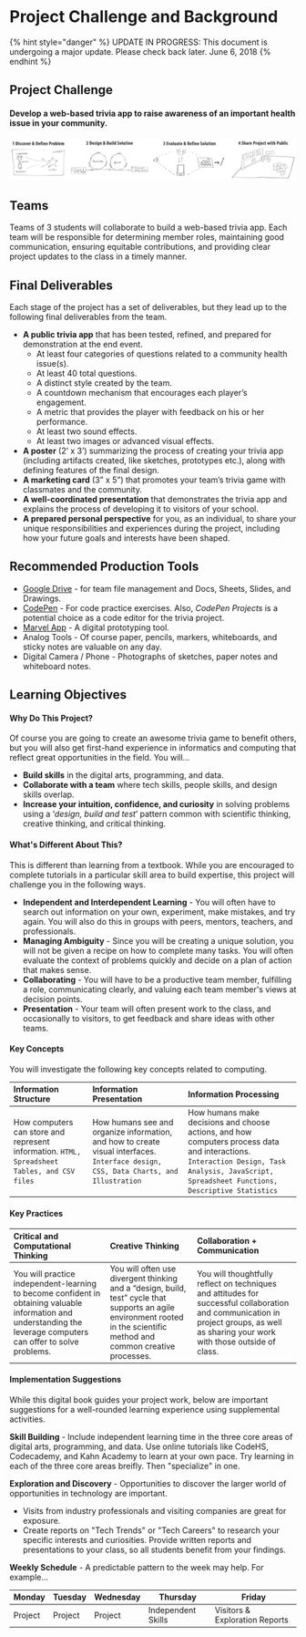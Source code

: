 # Project Challenge and Background

{% hint style="danger" %}
UPDATE IN PROGRESS: This document is undergoing a major update. Please check back later. June 6, 2018
{% endhint %}

## Project Challenge

#### **Develop a web-based trivia app to raise awareness of an important health issue in your community.**

![](.gitbook/assets/trivia-phases-drawing-alpha.png)

## Teams

Teams of 3 students will collaborate to build a web-based trivia app. Each team will be responsible for determining member roles, maintaining good communication, ensuring equitable contributions, and providing clear project updates to the class in a timely manner.

## Final Deliverables

Each stage of the project has a set of deliverables, but they lead up to the following final deliverables from the team.

* **A public trivia app** that has been tested, refined, and prepared for demonstration at the end event.
  * At least four categories of questions related to a community health issue\(s\).
  * At least 40 total questions.
  * A distinct style created by the team.
  * A countdown mechanism that encourages each player’s engagement.
  * A metric that provides the player with feedback on his or her performance.
  * At least two sound effects.
  * At least two images or advanced visual effects.
* **A poster** \(2’ x 3’\) summarizing the process of creating your trivia app \(including artifacts created, like sketches, prototypes etc.\), along with defining features of the final design.
* **A marketing card** \(3” x 5”\) that promotes your team’s trivia game with classmates and the community.
* **A well-coordinated presentation** that demonstrates the trivia app and explains the process of developing it to visitors of your school.
* **A prepared personal perspective** for you, as an individual, to share your unique responsibilities and experiences during the project, including how your future goals and interests have been shaped.

## Recommended Production Tools

* [Google Drive](https://drive.google.com) - for team file management and Docs, Sheets, Slides, and Drawings.
* [CodePen](https://codepen.io) - For code practice exercises. Also, _CodePen Projects_ is a potential choice as a code editor for the trivia project.
* [Marvel App](https://marvelapp.com) - A digital prototyping tool.
* Analog Tools - Of course paper, pencils, markers, whiteboards, and sticky notes are valuable on any day.
* Digital Camera / Phone - Photographs of sketches, paper notes and whiteboard notes.

## Learning Objectives

#### Why Do This Project?

Of course you are going to create an awesome trivia game to benefit others, but you will also get first-hand experience in informatics and computing that reflect great opportunities in the field. You will...

* **Build skills** in the digital arts, programming, and data.
* **Collaborate with a team** where tech skills, people skills, and design skills overlap.
* **Increase your intuition, confidence, and curiosity** in solving problems using a ‘_design, build and test_’ pattern common with scientific thinking, creative thinking, and critical thinking.

#### What's Different About This?

This is different than learning from a textbook. While you are encouraged to complete tutorials in a particular skill area to build expertise, this project will challenge you in the following ways.

* **Independent and Interdependent Learning** - You will often have to search out information on your own, experiment, make mistakes, and try again. You will also do this in groups with peers, mentors, teachers, and professionals.
* **Managing Ambiguity** - Since you will be creating a unique solution, you will not be given a recipe on how to complete many tasks. You will often evaluate the context of problems quickly and decide on a plan of action that makes sense.
* **Collaborating** - You will have to be a productive team member, fulfilling a role, communicating clearly, and valuing each team member's views at decision points.
* **Presentation** - Your team will often present work to the class, and occasionally to visitors, to get feedback and share ideas with other teams.

#### Key Concepts

You will investigate the following key concepts related to computing.

| Information Structure | Information Presentation | Information Processing |
| :--- | :--- | :--- |
| How computers can store and represent information. `HTML, Spreadsheet Tables, and CSV files` | How humans see and organize information, and how to create visual interfaces. `Interface design, CSS, Data Charts, and Illustration` | How humans make decisions and choose actions, and how computers process data and interactions. `Interaction Design, Task Analysis, JavaScript, Spreadsheet Functions, Descriptive Statistics` |

#### Key Practices

| Critical and Computational Thinking | Creative Thinking | Collaboration + Communication |
| :--- | :--- | :--- |
| You will practice independent-learning to become confident in obtaining valuable information and understanding the leverage computers can offer to solve problems. | You will often use divergent thinking and a “design, build, test” cycle that supports an agile environment rooted in the scientific method and common creative processes. | You will thoughtfully reflect on techniques and attitudes for successful collaboration and communication in project groups, as well as sharing your work with those outside of class. |

#### Implementation Suggestions

While this digital book guides your project work, below are important suggestions for a well-rounded learning experience using supplemental activities.

**Skill Building** - Include independent learning time in the three core areas of digital arts, programming, and data. Use online tutorials like CodeHS, Codecademy, and Kahn Academy to learn at your own pace. Try learning in each of the three core areas breifly. Then "specialize" in one.

**Exploration and Discovery** - Opportunities to discover the larger world of opportunities in technology are important.

* Visits from industry professionals and visiting companies are great for exposure.
* Create reports on "Tech Trends" or "Tech Careers" to research your specific interests and curiosities. Provide written reports and presentations to your class, so all students benefit from your findings.

**Weekly Schedule** - A predictable pattern to the week may help. For example...

| Monday | Tuesday | Wednesday | Thursday | Friday |
| --- | --- | --- | --- | --- |
| Project | Project | Project | Independent Skills | Visitors & Exploration Reports |

